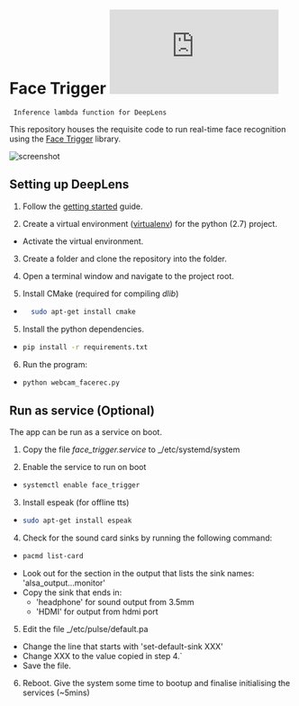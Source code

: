 # Face Trigger ![lambda](https://latex.codecogs.com/gif.latex?%5Cdpi%7B120%7D%20%5CLARGE%20%5Clambda)
``` Inference lambda function for DeepLens```

This repository houses the requisite code to run real-time face recognition using the [Face Trigger](https://github.com/ankur-rc/facerec_dml) library.

![screenshot](https://github.com/ankur-rc/deeplens_facerec/blob/master/imgs/screenshot.png?raw=true)

## Setting up DeepLens
1. Follow the [getting started](https://docs.aws.amazon.com/deeplens/latest/dg/deeplens-getting-started.html) guide.

2. Create a virtual environment ([virtualenv](https://virtualenv.pypa.io/en/stable/)) for the python (2.7) project.
  - Activate the virtual environment.

3. Create a folder and clone the repository into the folder.

4. Open a terminal window and navigate to the project root.

4. Install CMake (required for compiling _dlib_)
  - ```bash 
      sudo apt-get install cmake
    ```

5. Install the python dependencies.
  - ```bash
    pip install -r requirements.txt
    ```
6. Run the program:
  - ```bash 
    python webcam_facerec.py 
    ```
## Run as service (Optional)
The app can be run as a service on boot.

1. Copy the file _face\_trigger.service_ to _/etc/systemd/system

2. Enable the service to run on boot
  - ```bash
    systemctl enable face_trigger
    ````
3. Install espeak (for offline tts)
  - ```bash
    sudo apt-get install espeak
    ```
4. Check for the sound card sinks by running the following command:
  - ```bash 
    pacmd list-card
    ```
  - Look out for the section in the output that lists the sink names: 'alsa_output...monitor'
  - Copy the sink that ends in:
    - 'headphone' for sound output from 3.5mm 
    - 'HDMI' for output from hdmi port
    
5. Edit the file _/etc/pulse/default.pa
  - Change the line that starts with 'set-default-sink XXX'
  - Change XXX to the value copied in step 4.`
  - Save the file.
  
6. Reboot. Give the system some time to bootup and finalise initialising the services (~5mins)
